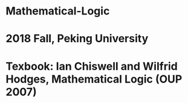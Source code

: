 # Mathematical-Logic
# 2018 Fall, Peking University
# Texbook:  Ian Chiswell and Wilfrid Hodges, Mathematical Logic (OUP 2007)
